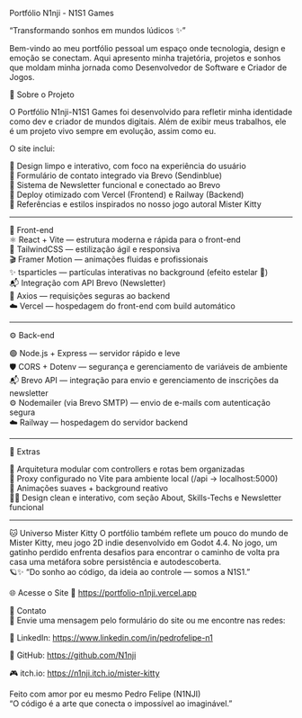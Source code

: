 Portfólio N1nji - N1S1 Games

“Transformando sonhos em mundos lúdicos ✨”

Bem-vindo ao meu portfólio pessoal um espaço onde tecnologia, design e emoção se conectam.
Aqui apresento minha trajetória, projetos e sonhos que moldam minha jornada como Desenvolvedor de Software e Criador de Jogos.

🧩 Sobre o Projeto

O Portfólio N1nji-N1S1 Games foi desenvolvido para refletir minha identidade como dev e criador de mundos digitais.
Além de exibir meus trabalhos, ele é um projeto vivo sempre em evolução, assim como eu.

O site inclui:

🎨 Design limpo e interativo, com foco na experiência do usuário  
💬 Formulário de contato integrado via Brevo (Sendinblue)  
📰 Sistema de Newsletter funcional e conectado ao Brevo  
🚀 Deploy otimizado com Vercel (Frontend) e Railway (Backend)  
🐾 Referências e estilos inspirados no nosso jogo autoral Mister Kitty  

___________________________________________________________________________________________

🎨 Front-end  
⚛️ React + Vite — estrutura moderna e rápida para o front-end  
🎨 TailwindCSS — estilização ágil e responsiva  
🎬 Framer Motion — animações fluidas e profissionais  
✨ tsparticles — partículas interativas no background (efeito estelar 🌌)  
📬 Integração com API Brevo (Newsletter)  
🔐 Axios — requisições seguras ao backend  
☁️ Vercel — hospedagem do front-end com build automático  

___________________________________________________________________________________________

⚙️ Back-end

🟢 Node.js + Express — servidor rápido e leve  
🛡️ CORS + Dotenv — segurança e gerenciamento de variáveis de ambiente  
📬 Brevo API — integração para envio e gerenciamento de inscrições da newsletter  
⚙️ Nodemailer (via Brevo SMTP) — envio de e-mails com autenticação segura  
☁️ Railway — hospedagem do servidor backend  

___________________________________________________________________________________________

🧩 Extras

📂 Arquitetura modular com controllers e rotas bem organizadas  
🔄 Proxy configurado no Vite para ambiente local (/api → localhost:5000)  
🌟 Animações suaves + background reativo  
🐱‍👤 Design clean e interativo, com seção About, Skills-Techs e Newsletter funcional  

___________________________________________________________________________________________

🐱 Universo Mister Kitty
O portfólio também reflete um pouco do mundo de Mister Kitty, meu jogo 2D indie desenvolvido em Godot 4.4.
No jogo, um gatinho perdido enfrenta desafios para encontrar o caminho de volta pra casa uma metáfora sobre persistência e autodescoberta.  
🪐✨ “Do sonho ao código, da ideia ao controle — somos a N1S1.”


🌐 Acesse o Site
🔗 https://portfolio-n1nji.vercel.app

💌 Contato  
📧 Envie uma mensagem pelo formulário do site ou me encontre nas redes:

💼 LinkedIn: https://www.linkedin.com/in/pedrofelipe-n1

🐙 GitHub: https://github.com/N1nji

🎮 itch.io: https://n1nji.itch.io/mister-kitty

Feito com amor por eu mesmo Pedro Felipe (N1NJI)  
“O código é a arte que conecta o impossível ao imaginável.”
